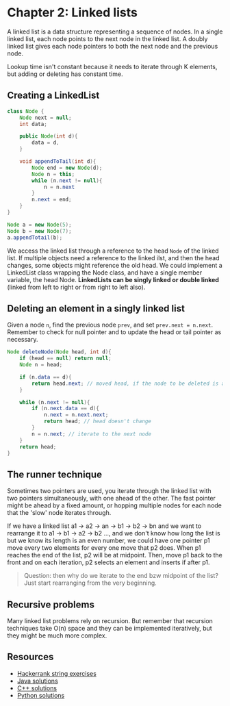 # Chapter 2: Linked lists

A linked list is a data structure representing a sequence of nodes. In a single linked list, each node points to the next node in the linked list. A doubly linked list gives each node pointers to both the next node and the previous node.

Lookup time isn't constant because it needs to iterate through K elements, but adding or deleting has constant time.

## Creating a LinkedList

```java
class Node {
    Node next = null;
    int data;

    public Node(int d){
        data = d,
    }

    void appendToTail(int d){
        Node end = new Node(d);
        Node n = this;
        while (n.next != null){
            n = n.next
        }
        n.next = end;
    }
}

Node a = new Node(5);
Node b = new Node(7);
a.appendTotail(b);
```

We access the linked list through a reference to the head `Node` of the linked list. If multiple objects need a reference to the linked ilst, and then the head changes, some objects might reference the old head. We could implement a LinkedList class wrapping the Node class, and have a single member variable, the head Node. **LinkedLists can be singly linked or double linked** (linked from left to right or from right to left also).

## Deleting an element in a singly linked list

Given a node `n`, find the previous node `prev`, and set `prev.next = n.next`. Remember to check for null pointer and to update the head or tail pointer as necessary.

```java
Node deleteNode(Node head, int d){
    if (head == null) return null;
    Node n = head;

    if (n.data == d){
        return head.next; // moved head, if the node to be deleted is at head
    }

    while (n.next != null){
        if (n.next.data == d){
            n.next = n.next.next;
            return head; // head doesn't change
        }
        n = n.next; // iterate to the next node
    }
    return head;
}
```

## The runner technique

Sometimes two pointers are used, you iterate through the linked list with two pointers simultaneously, with one ahead of the other. The fast pointer might be ahead by a fixed amount, or hopping multiple nodes for each node that the 'slow' node iterates through.

If we have a linked list a1 -> a2 -> an -> b1 -> b2 -> bn and we want to rearrange it to a1 -> b1 -> a2 -> b2 ..., and we don't know how long the list is but we know its length is an even number, we could have one pointer p1 move every two elements for every one move that p2 does. When p1 reaches the end of the list, p2 will be at midpoint. Then, move p1 back to the front and on each iteration, p2 selects an element and inserts if after p1.

> Question: then why do we iterate to the end bzw midpoint of the list? Just start rearranging from the very beginning.

## Recursive problems

Many linked list problems rely on recursion. But remember that recursion techniques take O(n) space and they can be implemented iteratively, but they might be much more complex.

## Resources

* [Hackerrank string exercises](https://www.hackerrank.com/domains/data-structures?filters%5Bsubdomains%5D%5B%5D=linked-lists)
* [Java solutions](https://github.com/careercup/CtCI-6th-Edition/tree/master/Java/Ch%2002.%20Linked%20Lists)
* [C++ solutions](https://github.com/careercup/CtCI-6th-Edition-cpp/tree/a68ba3e1c630a4d218ff1294f3eaf5aeced449ec/chapter-2-Linked-Lists)
* [Python solutions](https://github.com/careercup/CtCI-6th-Edition-Python/tree/e6bc732588601d0a98e5b1bc44d83644b910978d/Chapter2)
